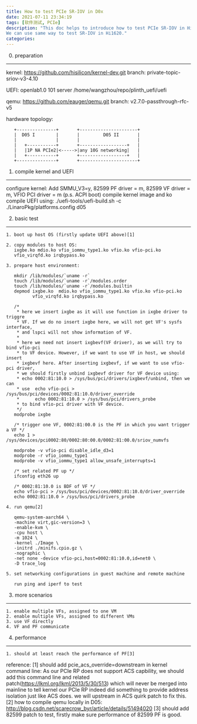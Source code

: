```yaml
---
title: How to test PCIe SR-IOV in D0x
date: 2021-07-11 23:34:19
tags: [软件测试, PCIe]
description: "This doc helps to introduce how to test PCIe SR-IOV in HiSilicon D05 board.
We can use same way to test SR-IOV in Hi1620."
categories:
---
```


0. preparation
--------------

kernel: https://github.com/hisilicon/kernel-dev.git branch: private-topic-sriov-v3-4.10

UEFI: openlab1.0 101 server /home/wangzhou/repo/plinth_uefi/uefi

qemu: https://github.com/eauger/qemu.git branch: v2.7.0-passthrough-rfc-v5

hardware topology:
```
   +---------------+       +----------------------+
   |  D05 I        |       |         D05 II       |
   |               |       |                      |
   |   +-----------+       +------------------+   |
   |   |1P NA PCIe2|<----->|any 10G networking|   |
   |   +-----------+       +------------------+   |
   +---------------+       +----------------------+
```
1. compile kernel and UEFI
--------------------------

configure kernel: Add SMMU_V3=y, 82599 PF driver = m, 82599 VF driver = m,
                  VFIO PCI driver = m (p.s. ACPI boot)
compile kernel image and ko
compile UEFI using: ./uefi-tools/uefi-build.sh -c ./LinaroPkg/platforms.config d05


2. basic test
-------------

    1. boot up host OS (firstly update UEFI above)[1]

    2. copy modules to host OS:
       ixgbe.ko mdio.ko vfio_iommu_type1.ko vfio.ko vfio-pci.ko
       vfio_virqfd.ko irqbypass.ko

    3. prepare host environment:

       mkdir /lib/modules/`uname -r`
       touch /lib/modules/`uname -r`/modules.order
       touch /lib/modules/`uname -r`/modules.builtin
       depmod ixgbe.ko  mdio.ko vfio_iommu_type1.ko vfio.ko vfio-pci.ko
              vfio_virqfd.ko irqbypass.ko
 
       /*
        * here we insert ixgbe as it will use function in ixgbe driver to triggre
        * VF. If we do no insert ixgbe here, we will not get VF's sysfs interface,
        * and lspci will not show information of VF.
        *
        * here we need not insert ixgbevf(VF driver), as we will try to bind vfio-pci
        * to VF device. However, if we want to use VF in host, we should insert
        * ixgbevf here. After inserting ixgbevf, if we want to use vfio-pci driver,
        * we should firstly unbind ixgbevf driver for VF device using:
        * echo 0002:81:10.0 > /sys/bus/pci/drivers/ixgbevf/unbind, then we can
        * use  echo vfio-pci > /sys/bus/pci/devices/0002:81:10.0/driver_override
        *      echo 0002:81:10.0 > /sys/bus/pci/drivers_probe
        * to bind vfio-pci driver with VF device.
        */
       modprobe ixgbe
 
       /* trigger one VF, 0002:81:00.0 is the PF in which you want trigger a VF */
       echo 1 > /sys/devices/pci0002:80/0002:80:00.0/0002:81:00.0/sriov_numvfs
 
       modprobe -v vfio-pci disable_idle_d3=1
       modprobe -r vfio_iommu_type1
       modprobe -v vfio_iommu_type1 allow_unsafe_interrupts=1
 
       /* set related PF up */
       ifconfig eth26 up
 
       /* 0002:81:10.0 is BDF of VF */
       echo vfio-pci > /sys/bus/pci/devices/0002:81:10.0/driver_override
       echo 0002:81:10.0 > /sys/bus/pci/drivers_probe

    4. run qemu[2]
 
       qemu-system-aarch64 \
       -machine virt,gic-version=3 \
       -enable-kvm \
       -cpu host \
       -m 1024 \
       -kernel ./Image \
       -initrd ./minifs.cpio.gz \
       -nographic \
       -net none -device vfio-pci,host=0002:81:10.0,id=net0 \
       -D trace_log

    5. set networking configurations in guest machine and remote machine
       
       run ping and iperf to test

3. more scenarios
-----------------

    1. enable multiple VFs, assigned to one VM
    2. enable multiple VFs, assigned to different VMs
    3. use VF directly
    4. VF and PF communicate

4. performance
--------------
    1. should at least reach the performance of PF[3]

reference:
[1] should add pcie_acs_override=downstream in kernel command line:
    As our PCIe RP does not support ACS capbility, we should add this command line
    and related patch(https://lkml.org/lkml/2013/5/30/513) which will never be
    merged into mainline to tell kernel our PCIe RP indeed did something to
    provide address isolation just like ACS does.
    we will upstream in ACS quirk patch to fix this.
[2] how to compile qemu locally in D05:
    http://blog.csdn.net/scarecrow_byr/article/details/51494020
[3] should add 82599 patch to test, firstly make sure performance of 82599 PF is
    good.
